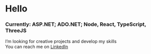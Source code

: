 # Hello 
### Currently: ASP.NET; ADO.NET; Node, React, TypeScript, ThreeJS 
I’m looking for creative projects and develop my skills <br>
You can reach me on <a href="https://www.linkedin.com/in/natan-miziołek-7aa13419a/">LinkedIn</a> 

<!---
Faekrrr/Faekrrr is a ✨ special ✨ repository because its `README.md` (this file) appears on your GitHub profile.
You can click the Preview link to take a look at your changes.
--->
